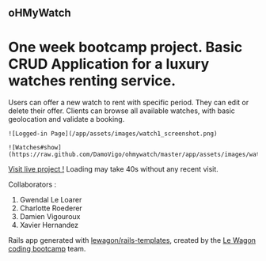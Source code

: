 ## oHMyWatch

# One week bootcamp project. Basic CRUD Application for a luxury watches renting service.

Users can offer a new watch to rent with specific period. They can edit or delete their offer. Clients can browse all available watches, with basic geolocation and validate a booking.

```
![Logged-in Page](/app/assets/images/watch1_screenshot.png)
```
```
![Watches#show](https://raw.github.com/DamoVigo/ohmywatch/master/app/assets/images/watch2_screenshot.png)
```
[Visit live project !](https://mywatchesrent.herokuapp.com/)
Loading may take 40s without any recent visit.

Collaborators :
 1. Gwendal Le Loarer
 2. Charlotte Roederer
 3. Damien Vigouroux
 4. Xavier Hernandez

Rails app generated with [lewagon/rails-templates](https://github.com/lewagon/rails-templates), created by the [Le Wagon coding bootcamp](https://www.lewagon.com) team.

